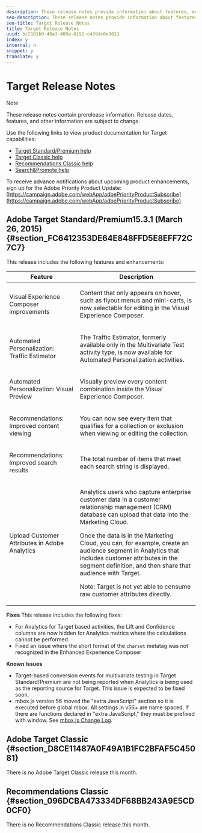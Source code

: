 ```yaml
---
description: These release notes provide information about features, enhancements, fixes, and known issues for the latest or upcoming Target releases.
seo-description: These release notes provide information about features, enhancements, fixes, and known issues for the latest or upcoming Target releases.
seo-title: Target Release Notes
title: Target Release Notes
uuid: bc2101b9-40a3-409a-8152-c439dc0e3813
index: y
internal: n
snippet: y
translate: y
---
```


# Target Release Notes


<a id="section_209FD0D5FA5B4EC2AEABB2CC7901612F"></a>


>[!NOTE]
>
>These release notes contain prerelease information. Release dates, features, and other information are subject to change.


Use the following links to view product documentation for Target capabilities:

* [Target Standard/Premium help](https://marketing.adobe.com/resources/help/en_US/target/)
* [Target Classic help](https://marketing.adobe.com/resources/help/en_US/tnt/help/)
* [Recommendations Classic help](https://marketing.adobe.com/resources/help/en_US/rec/)
* [Search&amp;Promote help](https://marketing.adobe.com/resources/help/en_US/snp/)

To receive advance notifications about upcoming product enhancements, sign up for the Adobe Priority Product Update:
[https://campaign.adobe.com/webApp/adbePriorityProductSubscribe](https://campaign.adobe.com/webApp/adbePriorityProductSubscribe) 

## Adobe Target Standard/Premium15.3.1 (March 26, 2015) {#section_FC6412353DE64E848FFD5E8EFF72C7C7}

This release includes the following features and enhancements:


<table id="table_4BA8DA701BC64427957355E144570EFE"> 
 <thead> 
  <tr> 
   <th colname="col1" class="entry">Feature</th> 
   <th colname="col2" class="entry">Description</th> 
  </tr>
 </thead>
 <tbody> 
  <tr> 
   <td colname="col1"> <p>Visual Experience Composer improvements</p> </td> 
   <td colname="col2"> <p>Content that only appears on hover, such as flyout menus and mini-carts, is now selectable for editing in the Visual Experience Composer.</p> </td> 
  </tr> 
  <tr> 
   <td colname="col1"> <p class="premium">Automated Personalization: Traffic Estimator</p> </td> 
   <td colname="col2"> <p>The Traffic Estimator, formerly available only in the Multivariate Test activity type, is now available for Automated Personalization activities.</p> </td> 
  </tr> 
  <tr> 
   <td colname="col1"> <p class="premium">Automated Personalization: Visual Preview</p> </td> 
   <td colname="col2"> <p>Visually preview every content combination inside the Visual Experience Composer.</p> </td> 
  </tr> 
  <tr> 
   <td colname="col1"> <p class="premium">Recommendations: Improved content viewing</p> </td> 
   <td colname="col2"> <p>You can now see every item that qualifies for a collection or exclusion when viewing or editing the collection.</p> </td> 
  </tr> 
  <tr> 
   <td colname="col1"> <p class="premium">Recommendations: Improved search results</p> </td> 
   <td colname="col2"> <p>The total number of items that meet each search string is displayed.</p> </td> 
  </tr> 
  <tr> 
   <td colname="col1"> <p>Upload Customer Attributes in Adobe Analytics</p> </td> 
   <td colname="col2"> <p>Analytics users who capture enterprise customer data in a customer relationship management (CRM) database can upload that data into the Marketing Cloud.</p> <p>Once the data is in the Marketing Cloud, you can, for example, create an audience segment in Analytics that includes customer attributes in the segment definition, and then share that audience with Target.</p> <p> <p>Note: Target is not yet able to consume raw customer attributes directly.</p> </p> </td> 
  </tr> 
 </tbody> 
</table>

**Fixes** 
This release includes the following fixes:

* For Analytics for Target based activities, the Lift and Confidence columns are now hidden for Analytics metrics where the calculations cannot be performed.
* Fixed an issue where the short format of the `charset` metatag was not recognized in the Enhanced Experience Composer

**Known Issues** 

* Target-based conversion events for multivariate testing in Target Standard/Premium are not being reported when Analytics is being used as the reporting source for Target. This issue is expected to be fixed soon.
* mbox.js version 56 moved the "extra JavaScript" section so it is executed before global mbox. All settings in v56+ are name spaced. If there are functions declared in "extra JavaScript," they must be prefixed with window. See [mbox.js Change Log](https://marketing.adobe.com/resources/help/en_US/target/ov/r_mboxjs_change_log.html). 



## Adobe Target Classic {#section_D8CE11487A0F49A1B1FC2BFAF5C45081}

There is no Adobe Target Classic release this month.

## Recommendations Classic {#section_096DCBA473334DF68BB243A9E5CD0CF0}

There is no Recommendations Classic release this month.
